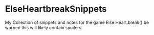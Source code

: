 # ElseHeartbreakSnippets
My Collection of snippets and notes for the game Else Heart.break() be warned this will likely contain spoilers!
